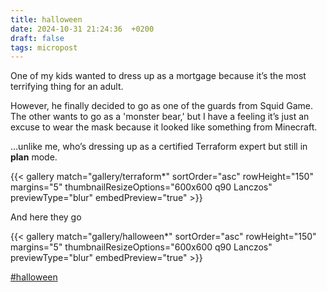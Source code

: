 ```yaml
---
title: halloween
date: 2024-10-31 21:24:36  +0200
draft: false
tags: micropost
---
```


One of my kids wanted to dress up as a mortgage because it’s the most terrifying thing for an adult.

However, he finally decided to go as one of the guards from Squid Game. The other wants to go as a 'monster bear,' but I have a feeling it’s just an excuse to wear the mask because it looked like something from Minecraft.

…unlike me, who’s dressing up as a certified Terraform expert but still in **plan** mode.

{{< gallery match="gallery/terraform*" sortOrder="asc" rowHeight="150" margins="5" thumbnailResizeOptions="600x600 q90 Lanczos" previewType="blur" embedPreview="true" >}}

And here they go

{{< gallery match="gallery/halloween*" sortOrder="asc" rowHeight="150" margins="5" thumbnailResizeOptions="600x600 q90 Lanczos" previewType="blur" embedPreview="true" >}}

[#halloween](https://mastodon.bofhers.es/tags/halloween)